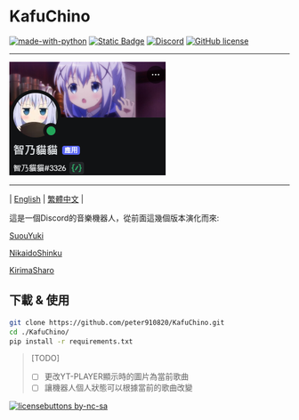 # KafuChino

[![made-with-python](https://img.shields.io/badge/Made%20with-Python-1f425f.svg)](https://www.python.org/)
[![Static Badge](https://img.shields.io/badge/python-3.10%2B-blue)](https://www.python.org/downloads/release/python-3100/)
[![Discord](https://badgen.net/badge/icon/discord?icon=discord&label)](https://https://discord.com/)
[![GitHub license](https://img.shields.io/github/license/Naereen/StrapDown.js.svg)](https://github.com/peter910820/KafuChino/blob/main/LICENSE) 

---

![bot image](./img/bot.png) 

---
| [English](/) | [繁體中文](./doc/README_zh.md) |  

這是一個Discord的音樂機器人，從前面這幾個版本演化而來:  

[SuouYuki](https://github.com/peter910820/SuouYuki) 

[NikaidoShinku](https://github.com/peter910820/NikaidoShinku) 

[KirimaSharo](https://github.com/peter910820/KirimaSharo) 

## 下載 & 使用 
```bash
git clone https://github.com/peter910820/KafuChino.git
cd ./KafuChino/
pip install -r requirements.txt
```  

> [TODO]  
> - [ ] 更改YT-PLAYER顯示時的圖片為當前歌曲
> - [ ] 讓機器人個人狀態可以根據當前的歌曲改變

[![licensebuttons by-nc-sa](https://licensebuttons.net/l/by-nc-sa/3.0/88x31.png)](https://creativecommons.org/licenses/by-nc-sa/4.0)